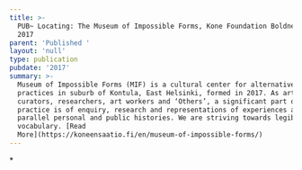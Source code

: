 ```yaml
---
title: >-
  PUB~ Locating: The Museum of Impossible Forms, Kone Foundation Boldness Blog,
  2017
parent: 'Published '
layout: 'null'
type: publication
pubdate: '2017'
summary: >-
  Museum of Impossible Forms (MIF) is a cultural center for alternative
  practices in suburb of Kontula, East Helsinki, formed in 2017. As artists,
  curators, researchers, art workers and ‘Others’, a significant part of MIF’s
  practice is of enquiry, research and representations of experiences as well as
  parallel personal and public histories. We are striving towards legibility – a
  vocabulary. [Read
  More](https://koneensaatio.fi/en/museum-of-impossible-forms/)
---
```

\*
